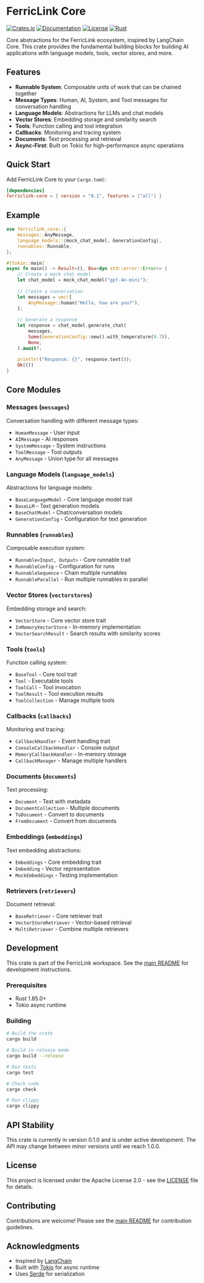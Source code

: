 # FerricLink Core

[![Crates.io](https://img.shields.io/crates/v/ferriclink-core.svg)](https://crates.io/crates/ferriclink-core)
[![Documentation](https://docs.rs/ferriclink-core/badge.svg)](https://docs.rs/ferriclink-core)
[![License](https://img.shields.io/badge/license-Apache--2.0-blue.svg)](../../LICENSE)
[![Rust](https://img.shields.io/badge/rust-1.85.0%2B-orange.svg)](https://www.rust-lang.org)

Core abstractions for the FerricLink ecosystem, inspired by LangChain Core. This crate provides the fundamental building blocks for building AI applications with language models, tools, vector stores, and more.

## Features

- **Runnable System**: Composable units of work that can be chained together
- **Message Types**: Human, AI, System, and Tool messages for conversation handling
- **Language Models**: Abstractions for LLMs and chat models
- **Vector Stores**: Embedding storage and similarity search
- **Tools**: Function calling and tool integration
- **Callbacks**: Monitoring and tracing system
- **Documents**: Text processing and retrieval
- **Async-First**: Built on Tokio for high-performance async operations

## Quick Start

Add FerricLink Core to your `Cargo.toml`:

```toml
[dependencies]
ferriclink-core = { version = "0.1", features = ["all"] }
```

## Example

```rust
use ferriclink_core::{
    messages::AnyMessage,
    language_models::{mock_chat_model, GenerationConfig},
    runnables::Runnable,
};

#[tokio::main]
async fn main() -> Result<(), Box<dyn std::error::Error>> {
    // Create a mock chat model
    let chat_model = mock_chat_model("gpt-4o-mini");
    
    // Create a conversation
    let messages = vec![
        AnyMessage::human("Hello, how are you?"),
    ];
    
    // Generate a response
    let response = chat_model.generate_chat(
        messages,
        Some(GenerationConfig::new().with_temperature(0.7)),
        None,
    ).await?;
    
    println!("Response: {}", response.text());
    Ok(())
}
```

## Core Modules

### Messages (`messages`)
Conversation handling with different message types:
- `HumanMessage` - User input
- `AIMessage` - AI responses  
- `SystemMessage` - System instructions
- `ToolMessage` - Tool outputs
- `AnyMessage` - Union type for all messages

### Language Models (`language_models`)
Abstractions for language models:
- `BaseLanguageModel` - Core language model trait
- `BaseLLM` - Text generation models
- `BaseChatModel` - Chat/conversation models
- `GenerationConfig` - Configuration for text generation

### Runnables (`runnables`)
Composable execution system:
- `Runnable<Input, Output>` - Core runnable trait
- `RunnableConfig` - Configuration for runs
- `RunnableSequence` - Chain multiple runnables
- `RunnableParallel` - Run multiple runnables in parallel

### Vector Stores (`vectorstores`)
Embedding storage and search:
- `VectorStore` - Core vector store trait
- `InMemoryVectorStore` - In-memory implementation
- `VectorSearchResult` - Search results with similarity scores

### Tools (`tools`)
Function calling system:
- `BaseTool` - Core tool trait
- `Tool` - Executable tools
- `ToolCall` - Tool invocation
- `ToolResult` - Tool execution results
- `ToolCollection` - Manage multiple tools

### Callbacks (`callbacks`)
Monitoring and tracing:
- `CallbackHandler` - Event handling trait
- `ConsoleCallbackHandler` - Console output
- `MemoryCallbackHandler` - In-memory storage
- `CallbackManager` - Manage multiple handlers

### Documents (`documents`)
Text processing:
- `Document` - Text with metadata
- `DocumentCollection` - Multiple documents
- `ToDocument` - Convert to documents
- `FromDocument` - Convert from documents

### Embeddings (`embeddings`)
Text embedding abstractions:
- `Embeddings` - Core embedding trait
- `Embedding` - Vector representation
- `MockEmbeddings` - Testing implementation

### Retrievers (`retrievers`)
Document retrieval:
- `BaseRetriever` - Core retriever trait
- `VectorStoreRetriever` - Vector-based retrieval
- `MultiRetriever` - Combine multiple retrievers

## Development

This crate is part of the FerricLink workspace. See the [main README](../../README.md) for development instructions.

### Prerequisites

- Rust 1.85.0+
- Tokio async runtime

### Building

```bash
# Build the crate
cargo build

# Build in release mode
cargo build --release

# Run tests
cargo test

# Check code
cargo check

# Run clippy
cargo clippy
```

## API Stability

This crate is currently in version 0.1.0 and is under active development. The API may change between minor versions until we reach 1.0.0.

## License

This project is licensed under the Apache License 2.0 - see the [LICENSE](../../LICENSE) file for details.

## Contributing

Contributions are welcome! Please see the [main README](../../README.md) for contribution guidelines.

## Acknowledgments

- Inspired by [LangChain](https://github.com/langchain-ai/langchain)
- Built with [Tokio](https://tokio.rs/) for async runtime
- Uses [Serde](https://serde.rs/) for serialization
